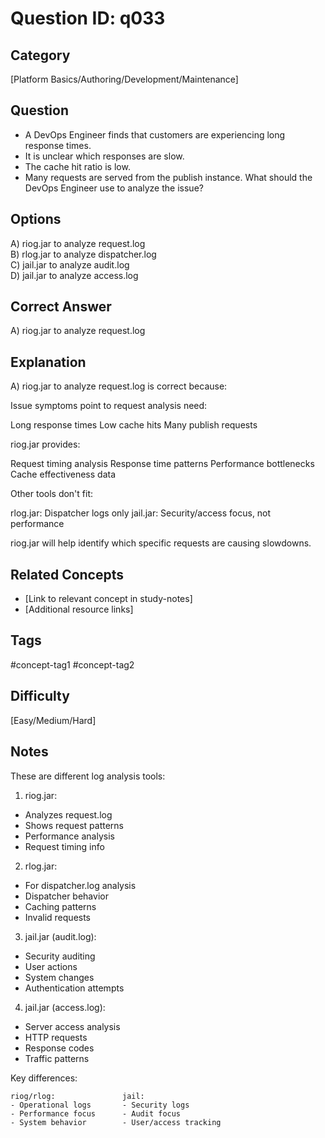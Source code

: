 # Question ID: q033

## Category
[Platform Basics/Authoring/Development/Maintenance]

## Question
- A DevOps Engineer finds that customers are experiencing long response times.
- It is unclear which responses are slow.
- The cache hit ratio is low.
- Many requests are served from the publish instance.
What should the DevOps Engineer use to analyze the issue? 

## Options
A) riog.jar to analyze request.log  <br /> 
B) rlog.jar to analyze dispatcher.log  <br /> 
C) jail.jar to analyze audit.log  <br /> 
D) jail.jar to analyze access.log <br /> 

## Correct Answer
A) riog.jar to analyze request.log

## Explanation
A) riog.jar to analyze request.log is correct because:

Issue symptoms point to request analysis need:

Long response times
Low cache hits
Many publish requests


riog.jar provides:

Request timing analysis
Response time patterns
Performance bottlenecks
Cache effectiveness data

Other tools don't fit:

rlog.jar: Dispatcher logs only
jail.jar: Security/access focus, not performance

riog.jar will help identify which specific requests are causing slowdowns.

## Related Concepts
- [Link to relevant concept in study-notes]
- [Additional resource links]

## Tags
#concept-tag1 #concept-tag2

## Difficulty
[Easy/Medium/Hard]

## Notes
These are different log analysis tools:

1. riog.jar:
- Analyzes request.log
- Shows request patterns
- Performance analysis
- Request timing info

2. rlog.jar:
- For dispatcher.log analysis
- Dispatcher behavior
- Caching patterns
- Invalid requests

3. jail.jar (audit.log):
- Security auditing
- User actions
- System changes
- Authentication attempts

4. jail.jar (access.log):
- Server access analysis
- HTTP requests
- Response codes
- Traffic patterns

Key differences:
```
riog/rlog:               jail:
- Operational logs       - Security logs
- Performance focus      - Audit focus
- System behavior        - User/access tracking
```